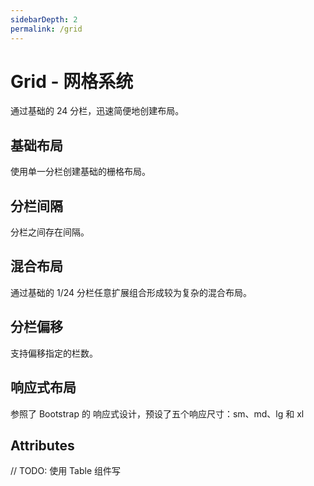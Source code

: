 ```yaml
---
sidebarDepth: 2
permalink: /grid
---
```


# Grid - 网格系统
通过基础的 24 分栏，迅速简便地创建布局。

## 基础布局
使用单一分栏创建基础的栅格布局。

<ClientOnly>
  <grid-demo type="basic"/>
</ClientOnly>

## 分栏间隔
分栏之间存在间隔。

<ClientOnly>
  <grid-demo type="gutter"/>
</ClientOnly>

## 混合布局
通过基础的 1/24 分栏任意扩展组合形成较为复杂的混合布局。

<ClientOnly>
  <grid-demo type="mixin"/>
</ClientOnly>

## 分栏偏移
支持偏移指定的栏数。

<ClientOnly>
  <grid-demo type="offset"/>
</ClientOnly>

## 响应式布局
参照了 Bootstrap 的 响应式设计，预设了五个响应尺寸：sm、md、lg 和 xl

<ClientOnly>
  <grid-demo type="responsive"/>
</ClientOnly>

## Attributes

// TODO: 使用 Table 组件写
